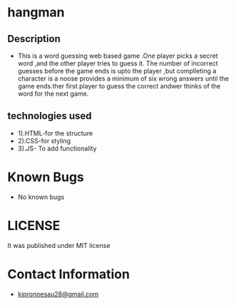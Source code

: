 # hangman
## Description
* This is a word guessing web based game .One player picks a secret word ,and the other player tries to guess it. The number of incorrect guesses before the game ends is upto the player ,but complleting a character is a noose provides a minimum of six wrong answers until the game ends.ther  first player to guess the correct  andwer thinks of the word  for the next game.
## technologies used
* 1).HTML-for the structure
* 2).CSS-for styling
* 3).JS- To add functionality
# Known Bugs
* No known bugs
# LICENSE
It was published under MIT license
# Contact Information
* kipronoesau28@gmail.com
